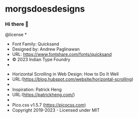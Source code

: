 # morgsdoesdesigns
### Hi there 👋
<!--
**mwhapeles/mwhapeles** is a ✨ _special_ ✨ repository because its `README.md` (this file) appears on your GitHub profile.
Here are some ideas to get you started:
- 🔭 I’m currently working on ...
- 🌱 I’m currently learning ...
- 👯 I’m looking to collaborate on ...
- 🤔 I’m looking for help with ...
- 💬 Ask me about ...
- 📫 How to reach me: ...
- 😄 Pronouns: ...
- ⚡ Fun fact: ...
-->

<!--Font License -->
 @license
 *
 * Font Family: Quicksand
 * Designed by: Andrew Paglinawan
 * URL: https://www.fontshare.com/fonts/quicksand
 * © 2023 Indian Type Foundry
 *
<!-- Citations -->

* Horizontal Scrolling in Web Design: How to Do It Well
* URL:(https://blog.hubspot.com/website/horizontal-scrolling)
*
* Inspiration: Patrick Heng 
* URL:(https://patrickheng.com/)
*
* Pico.css v1.5.7 (https://picocss.com)
* Copyright 2019-2023 - Licensed under MIT